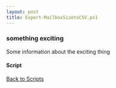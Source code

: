 ```yaml
---
layout: post
title: Export-MailboxSizetoCSV.ps1
---
```


### something exciting

Some information about the exciting thing

#### Script

<script src="https://gist-it.appspot.com/github.com/BanterBoy/scripts-blog/blob/master/PowerShell/scripts/Exchange/Export-MailboxSizetoCSV.ps1" crossorigin="anonymous"></script>

<a href="/menu/_pages/scripts.html">Back to Scripts</a>
